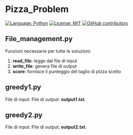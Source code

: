 # Pizza_Problem
[![Language: Python](https://img.shields.io/badge/Language-Python-blue.svg)](https://www.python.org/)
[![License: MIT](https://img.shields.io/badge/License-MIT-blue.svg)](https://sudati-simone.mit-license.org/SimoneSudati/License_MIT.com)
[![GitHub contributors](https://img.shields.io/github/contributors/AcoffeePlease/Pizza_Problem.svg)](https://GitHub.com/AcoffeePlease/Pizza_Problem/graphs/contributors/) 

## File_management.py
Funzioni necessarie per tutte le soluzioni:
1) **read_file**: legge dal file di input
2) **write_file**: genera file di output 
3) **score**: fornisce il punteggio del taglio di pizza scelto

## greedy1.py
File di input: 
File di output: **output1.txt**.

## greedy2.py
File di input: 
File di output: **output2.txt**.
